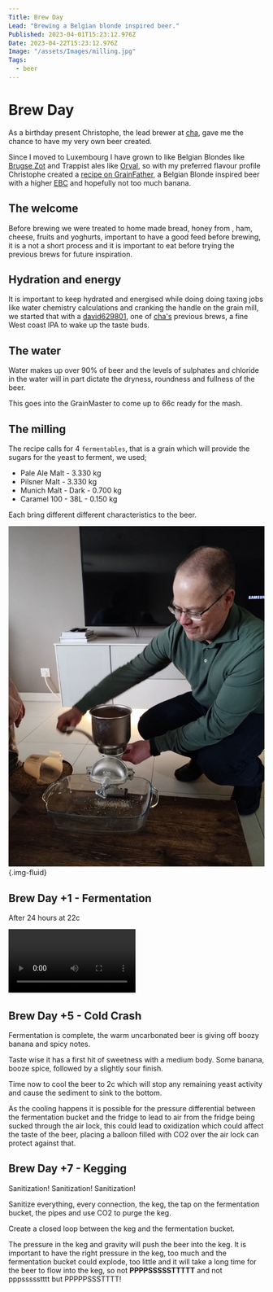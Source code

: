 ```yaml
---
Title: Brew Day
Lead: "Brewing a Belgian blonde inspired beer."
Published: 2023-04-01T15:23:12.976Z
Date: 2023-04-22T15:23:12.976Z
Image: "/assets/Images/milling.jpg"
Tags:
  - beer
---
```

 
# Brew Day

As a birthday present Christophe, the lead brewer at [cha](https://untappd.com/chabrew), gave me the chance to have my very own beer created.

Since I moved to Luxembourg I have grown to like Belgian Blondes like [Brugse Zot](https://www.brugsezot.be/en/our-beers/brugse-zot-blond) and Trappist ales like [Orval](https://homebrewanswers.com/orval-clone-recipe/), so with my preferred flavour profile Christophe created a [recipe on GrainFather](https://community.grainfather.com/recipes/950024), a Belgian Blonde inspired beer with a higher [EBC](https://en.wikipedia.org/wiki/Standard_Reference_Method#EBC) and hopefully not too much banana.

## The welcome

Before brewing we were treated to home made bread, honey from [](https://bybei.lu/), ham, cheese, fruits and yoghurts, important to have a good feed before brewing, it is a not a short process and it is important to eat before trying the previous brews for future inspiration.

## Hydration and energy

It is important to keep hydrated and energised while doing doing taxing jobs like water chemistry calculations and cranking the handle on the grain mill, we started that with a [david629801](https://untappd.com/b/cha-david629801/5312571), one of [cha's](https://untappd.com/chabrew) previous brews, a fine West coast IPA to wake up the taste buds.

## The water

Water makes up over 90% of beer and the levels of sulphates and chloride in the water will in part dictate the dryness, roundness and fullness of the beer.

This goes into the GrainMaster to come up to 66c ready for the mash.

## The milling

The recipe calls for 4 `fermentables`, that is a grain which will provide the sugars for the yeast to ferment, we used;
* Pale Ale Malt - 3.330 kg
* Pilsner Malt - 3.330 kg
* Munich Malt - Dark - 0.700 kg
* Caramel 100 - 38L - 0.150 kg

Each bring different different characteristics to the beer.

![Network settings with 127.0.0.1 as DNS server](../assets/Images/milling.jpg){.img-fluid}

## Brew Day +1 - Fermentation

After 24 hours at 22c

<video controls width="250">
    <source src="../assets/videos/fermentation_bucket_with_airlock.mp4" type="video/mp4">

    <a href="../assets/videos/fermentation_bucket_with_airlock.mp4">MP4</a>
    video.
</video>

## Brew Day +5 - Cold Crash

Fermentation is complete, the warm uncarbonated beer is giving off boozy banana and spicy notes.

Taste wise it has a first hit of sweetness with a medium body. Some banana, booze spice, followed by a slightly sour finish.

Time now to cool the beer to 2c which will stop any remaining yeast activity and cause the sediment to sink to the bottom.

As the cooling happens it is possible for the pressure differential between the fermentation bucket and the fridge to lead to air from the fridge being sucked through the air lock, this could lead to oxidization which could affect the taste of the beer, placing a balloon filled with CO2 over the air lock can protect against that.

## Brew Day +7 - Kegging

Sanitization! Sanitization! Sanitization!

Sanitize everything, every connection, the keg, the tap on the fermentation bucket, the pipes and use CO2 to purge the keg.

Create a closed loop between the keg and the fermentation bucket.

The pressure in the keg and gravity will push the beer into the keg. It is important to have the right pressure in the keg, too much and the fermentation bucket could explode, too little and it will take a long time for the beer to flow into the keg, so not **PPPPSSSSSTTTTT** and not pppssssstttt but PPPPPSSSTTTT!
